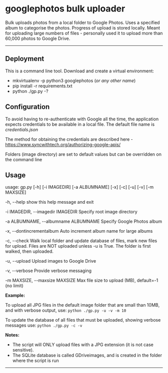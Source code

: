 # googlephotos bulk uploader
Bulk uploads photos from a local folder to Google Photos. Uses a specified album to categorise the photos.
Progress of upload is stored locally.
Meant for uploading large numbers of files - personally used it to upload more than 60,000 photos 
to Google Drive.

---
## Deployment
This is a command line tool.
Download and create a virtual environment:
- mkvirtualenv -p python3 googlephotos (_or any other name_)
- pip install -r requirements.txt
- python ./gp.py -?


## Configuration
To avoid having to re-authenticate with Google all the time, the application expects credentials to be
available in a local file. The default file name is _credentials.json_

The method for obtaining the credentials are described here - https://www.syncwithtech.org/authorizing-google-apis/

Folders (image directory) are set to default values but can be overridden on the command line

## Usage
usage: gp.py [-h] [-i IMAGEDIR] [-a ALBUMNAME] [-x] [-c] [-u] [-v] [-m MAXSIZE]

 -h, --help            show this help message and exit
 
  -i IMAGEDIR, --imagedir IMAGEDIR 
                        Specify root image directory
                        
  -a ALBUMNAME, --albumname ALBUMNAME
                        Specify Google Photos album
                        
  -x, --dontincrementalbum
                        Auto increment album name for large albums
                        
  -c, --check           Walk local folder and update database of files, mark
                        new files for upload. Files are NOT uploaded unless -u
                        is True. The folder is first walked, then uploaded.
                        
  -u, --upload          Upload images to Google Drive
  
  -v, --verbose         Provide verbose messaging
  
  -m MAXSIZE, --maxsize MAXSIZE
                        Max file size to upload (MB), default=-1 (no limit)

__Example:__
 
To upload all JPG files in the default image folder that are small 
than 10MB, and with verbose output, use:
 `python ./gp.py -u -v -m 10`

To update the database of all files that must be uploaded, showing verbose 
messages use: `python ./gp.py -c -v`

__Notes:__
- The script will ONLY upload files with a JPG extension (it is not case sensitive).
- The SQLite database is called GDriveimages, and is created in the folder where the script is run


---

